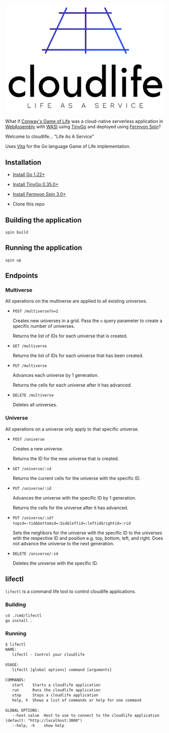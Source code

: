 ![cloudlife](./images/cloudlife-logo-slogan.png)

What if [Conway's Game of Life](https://en.wikipedia.org/wiki/Conway%27s_Game_of_Life) was a cloud-native serverless application in [WebAssembly](https://webassembly.org/) with [WASI](https://github.com/WebAssembly/WASI) using [TinyGo](https://tinygo.org/) and deployed using [Fermyon Spin](https://github.com/fermyon/spin)?

Welcome to cloudlife... "Life As A Service"

Uses [Vita](https://github.com/acifani/vita) for the Go language Game of Life implementation.

## Installation

- [Install Go 1.22+](https://go.dev/dl/)

- [Install TinyGo 0.35.0+](https://tinygo.org/getting-started/install/)

- [Install Fermyon Spin 3.0+](https://developer.fermyon.com/spin/v3/quickstart)

- Clone this repo

## Building the application

```
spin build
```

## Running the application

```
spin up
```

## Endpoints

### Multiverse

All operations on the multiverse are applied to all existing universes.

- `POST /multiverse?n=2`

    Creates new universes in a grid. Pass the `n` query parameter to create a specific number of universes.

    Returns the list of IDs for each universe that is created.

- `GET /multiverse`

    Returns the list of IDs for each universe that has been created.

- `PUT /multiverse`

    Advances each universe by 1 generation.

    Returns the cells for each universe after it has advanced.

- `DELETE /multiverse`

    Deletes all universes.

### Universe

All operations on a universe only apply to that specific universe.

- `POST /universe`

    Creates a new universe.

    Returns the ID for the new universe that is created.

- `GET /universe/:id`

    Returns the current cells for the universe with the specific ID.

- `PUT /universe/:id`

    Advances the universe with the specific ID by 1 generation.

    Returns the cells for the universe after it has advanced.

- `PUT /universe/:id?topid=:tid&bottomid=:bid&leftid=:leftid&rightid=:rid`

    Sets the neighbors for the universe with the specific ID to the universes with the respective ID and position e.g. top, bottom, left, and right. Does not advance the universe to the next generation.

- `DELETE /universe/:id`

    Deletes the universe with the specific ID.

## lifectl

`lifectl` is a command life tool to control cloudlife applications.

### Building

```
cd ./cmd/lifectl
go install .
```

### Running

```
$ lifectl
NAME:
   lifectl - Control your cloudlife

USAGE:
   lifectl [global options] command [arguments]

COMMANDS:
   start    Starts a cloudlife application
   run      Runs the cloudlife application
   stop     Stops a cloudlife application
   help, h  Shows a list of commands or help for one command

GLOBAL OPTIONS:
   --host value  Host to use to connect to the cloudlife application (default: "http://localhost:3000")
   --help, -h    show help
```
